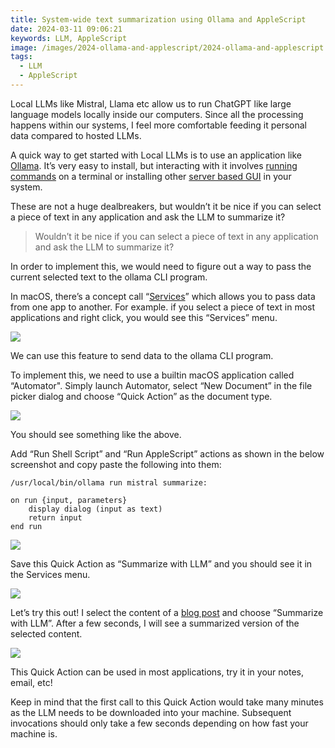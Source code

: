 ```yaml
---
title: System-wide text summarization using Ollama and AppleScript
date: 2024-03-11 09:06:21
keywords: LLM, AppleScript
image: /images/2024-ollama-and-applescript/2024-ollama-and-applescript.png
tags:
  - LLM
  - AppleScript
---
```


Local LLMs like Mistral, Llama etc allow us to run ChatGPT like large language models locally inside our computers. Since all the processing happens within our systems, I feel more comfortable feeding it personal data compared to hosted LLMs.

A quick way to get started with Local LLMs is to use an application like [Ollama](https://ollama.com/). It’s very easy to install, but interacting with it involves [running commands](https://github.com/ollama/ollama?tab=readme-ov-file#quickstart) on a terminal or installing other [server based GUI](https://github.com/open-webui/open-webui) in your system.

These are not a huge dealbreakers, but wouldn’t it be nice if you can select a piece of text in any application and ask the LLM to summarize it?

> Wouldn’t it be nice if you can select a piece of text in any application and ask the LLM to summarize it?

In order to implement this, we would need to figure out a way to pass the current selected text to the ollama CLI program.

In macOS, there’s a concept call “[Services](https://developer.apple.com/library/archive/documentation/LanguagesUtilities/Conceptual/MacAutomationScriptingGuide/MakeaSystem-WideService.html)” which allows you to pass data from one app to another. For example. if you select a piece of text in most applications and right click, you would see this “Services” menu.

![](/images/2024-ollama-and-applescript/2024-ollama-and-applescript-01.png)

We can use this feature to send data to the ollama CLI program.

To implement this, we need to use a builtin macOS application called “Automator". Simply launch Automator, select “New Document” in the file picker dialog and choose “Quick Action” as the document type.

![](/images/2024-ollama-and-applescript/2024-ollama-and-applescript-02.png)

You should see something like the above.

Add “Run Shell Script” and “Run AppleScript” actions as shown in the below screenshot and copy paste the following into them:

```shell
/usr/local/bin/ollama run mistral summarize:
```

```applescript
on run {input, parameters}
	display dialog (input as text)
	return input
end run
```

![](/images/2024-ollama-and-applescript/2024-ollama-and-applescript-03.png)

Save this Quick Action as “Summarize with LLM” and you should see it in the Services menu.

![](/images/2024-ollama-and-applescript/2024-ollama-and-applescript-04.png)

Let’s try this out! I select the content of a [blog post](http://localhost:4000/posts/rust-module-system/) and choose “Summarize with LLM”. After a few seconds, I will see a summarized version of the selected content.

![](/images/2024-ollama-and-applescript/2024-ollama-and-applescript-05.png)

This Quick Action can be used in most applications, try it in your notes, email, etc!

Keep in mind that the first call to this Quick Action would take many minutes as the LLM needs to be downloaded into your machine. Subsequent invocations should only take a few seconds depending on how fast your machine is.
